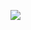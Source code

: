 [![](//s3.amazonaws.com/assets.elocal.com/sem/assets/images/tracking/honeypot.png)](https://www.citysearch.com/)